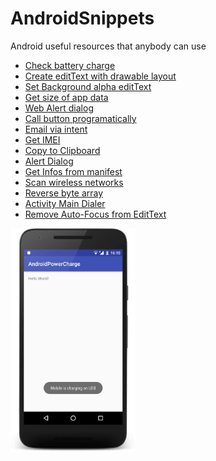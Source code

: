 # AndroidSnippets
Android useful resources that anybody can use

* <a href="https://github.com/georgioupanayiotis/AndroidSnippets/blob/master/check-battery-charge.java">Check battery charge</a>
* <a href="https://github.com/georgioupanayiotis/AndroidSnippets/blob/master/editText-with-drawable-layout.xml">Create editText with drawable layout</a>
* <a href="https://github.com/georgioupanayiotis/AndroidSnippets/blob/master/setBackground-alpha-editText.xml">Set Background alpha editText</a>
* <a href="https://github.com/georgioupanayiotis/AndroidSnippets/blob/master/get-size-of-app-data.java">Get size of app data</a>
* <a href="https://github.com/georgioupanayiotis/AndroidSnippets/blob/master/alert-dialog.java">Web Alert dialog</a>
* <a href="https://github.com/georgioupanayiotis/AndroidSnippets/blob/master/call-click-button-programatically.java">Call button programatically</a>
* <a href="https://github.com/georgioupanayiotis/AndroidSnippets/blob/master/email-via-intent.java">Email via intent</a>
* <a href="https://github.com/georgioupanayiotis/AndroidSnippets/blob/master/get-imei.java">Get IMEI</a>
* <a href="https://github.com/georgioupanayiotis/AndroidSnippets/blob/master/copy-to-clipboard.java">Copy to Clipboard</a>
* <a href="https://github.com/georgioupanayiotis/AndroidSnippets/blob/master/alert-dialog.java">Alert Dialog</a>
* <a href="https://github.com/georgioupanayiotis/AndroidSnippets/blob/master/get-infos-from-manifest.java" target="_blank">Get Infos from manifest</a>
* <a href="https://github.com/georgioupanayiotis/AndroidSnippets/blob/master/scan-wireless-networks.java" target="_blank">Scan wireless networks</a>
* <a href="https://github.com/georgioupanayiotis/AndroidSnippets/blob/master/reverse-byte-array.java" target="_blank">Reverse byte array</a>
* <a href="https://github.com/georgioupanayiotis/AndroidSnippets/blob/master/activity_main_dialer.xml" target="_blank">Activity Main Dialer</a>
* <a href="https://github.com/georgioupanayiotis/AndroidSnippets/blob/master/remove-auto-focus-EditText.xml" target="_blank">Remove Auto-Focus from EditText</a>





<p align="left"><a href="https://github.com/georgioupanayiotis/AndroidSnippets/blob/master/get-infos-from-manifest.java" target="_blank">
<img src="https://github.com/georgioupanayiotis/AndroidSnippets/blob/master/android-power.png" width="200"></a>
</p>
